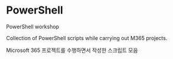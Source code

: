 # PowerShell
PowerShell workshop   


Collection of PowerShell scripts while carrying out M365 projects.   

Microsoft 365 프로젝트를 수행하면서 작성한 스크립트 모음
